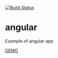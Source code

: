 [![Build Status](https://travis-ci.com/AndreyMashukov/angular.svg?branch=master)](https://travis-ci.com/AndreyMashukov/angular) 

# angular
Example of angular app

[DEMO](https://stackblitz.com/github/andreymashukov/angular)
